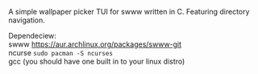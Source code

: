 A simple wallpaper picker TUI for swww written in C. Featuring directory navigation.

Dependeciew: <br>
swww <a href="https://aur.archlinux.org/packages/swww-git"> https://aur.archlinux.org/packages/swww-git </a> <br>
ncurse `sudo pacman -S ncurses` <br>
gcc (you should have one built in to your linux distro)
